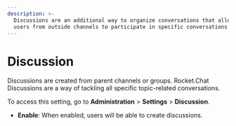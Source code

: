 ```yaml
---
description: >-
  Discussions are an additional way to organize conversations that allows invite
  users from outside channels to participate in specific conversations
---
```


# Discussion

Discussions are created from parent channels or groups. Rocket.Chat Discussions are a way of tackling all specific topic-related conversations.

To access this setting, go to **Administration** > **Settings** > **Discussion**.

* **Enable**: When enabled, users will be able to create discussions.
